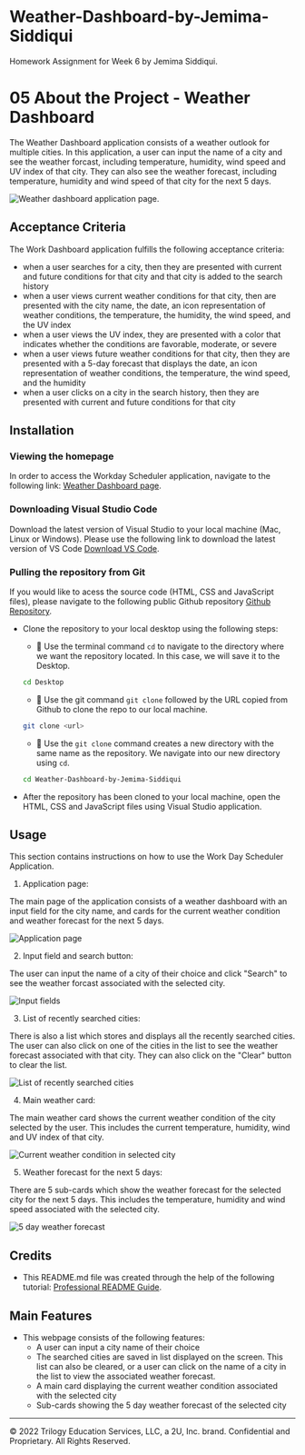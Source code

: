 # Weather-Dashboard-by-Jemima-Siddiqui

Homework Assignment for Week 6 by Jemima Siddiqui. 

# 05 About the Project - Weather Dashboard 

The Weather Dashboard application consists of a weather outlook for multiple cities. In this application, a user can input the name of a city and see the weather forcast, including temperature, humidity, wind speed and UV index of that city. They can also see the weather forecast, including temperature, humidity and wind speed of that city for the next 5 days. 

![Weather dashboard application page.](./Asset/application-page.png)

## Acceptance Criteria

The Work Dashboard application fulfills the following acceptance criteria: 
* when a user searches for a city, then they are presented with current and future conditions for that city and that city is added to the search history
* when a user views current weather conditions for that city, then are presented with the city name, the date, an icon representation of weather conditions, the temperature, the humidity, the wind speed, and the UV index
* when a user views the UV index, they are presented with a color that indicates whether the conditions are favorable, moderate, or severe
* when a user views future weather conditions for that city, then they are presented with a 5-day forecast that displays the date, an icon representation of weather conditions, the temperature, the wind speed, and the humidity
* when a user clicks on a city in the search history, then they are presented with current and future conditions for that city

## Installation

### Viewing the homepage 

In order to access the Workday Scheduler application, navigate to the following link: 
 [Weather Dashboard page](). 

### Downloading Visual Studio Code 

 Download the latest version of Visual Studio to your local machine (Mac, Linux or Windows). Please use the following link to download the latest version of VS Code [Download VS Code](https://code.visualstudio.com/download). 

### Pulling the repository from Git 

If you would like to acess the source code (HTML, CSS and JavaScript files), please navigate to the following public Github repository [Github Repository](). 

* Clone the repository to your local desktop using the following steps:

  * 🔑 Use the terminal command `cd` to navigate to the directory where we want the repository located. In this case, we will save it to the Desktop. 

  ```bash
  cd Desktop
  ```

  * 🔑 Use the git command `git clone` followed by the URL copied from Github to clone the repo to our local machine.

  ```bash
  git clone <url>
  ```

  * 🔑 Use the `git clone` command creates a new directory with the same name as the repository. We navigate into our new directory using `cd`.

  ```bash
  cd Weather-Dashboard-by-Jemima-Siddiqui
  ```
* After the repository has been cloned to your local machine, open the HTML, CSS and JavaScript files using Visual Studio application. 

## Usage 

This section contains instructions on how to use the Work Day Scheduler Application. 

1. Application page: 

The main page of the application consists of a weather dashboard with an input field for the city name, and cards for the current weather condition and weather forecast for the next 5 days. 

![Application page](./Asset/application-page.png)

2. Input field and search button:

The user can input the name of a city of their choice and click "Search" to see the weather forcast associated with the selected city. 

![Input fields](./Asset/city-search.png)

3. List of recently searched cities:

There is also a list which stores and displays all the recently searched cities. The user can also click on one of the cities in the list to see the weather forecast associated with that city. They can also click on the "Clear" button to clear the list. 

![List of recently searched cities](./Asset/city-list.png)

4. Main weather card: 

The main weather card shows the current weather condition of the city selected by the user. This includes the current temperature, humidity, wind and UV index of that city. 

![Current weather condition in selected city](./Asset/current-weather.png)

5. Weather forecast for the next 5 days: 

There are 5 sub-cards which show the weather forecast for the selected city for the next 5 days. This includes the temperature, humidity and wind speed associated with the selected city. 

![5 day weather forecast](./Asset/5-cards.png)

## Credits

* This README.md file was created through the help of the following tutorial: [Professional README Guide](https://coding-boot-camp.github.io/full-stack/github/professional-readme-guide).

## Main Features

* This webpage consists of the following features: 
  * A user can input a city name of their choice 
  * The searched cities are saved in list displayed on the screen. This list can also be cleared, or a user can click on the name of a city in the list to view the associated weather forecast. 
  * A main card displaying the current weather condition associated with the selected city 
  * Sub-cards showing the 5 day weather forecast of the selected city
---
© 2022 Trilogy Education Services, LLC, a 2U, Inc. brand. Confidential and Proprietary. All Rights Reserved.

